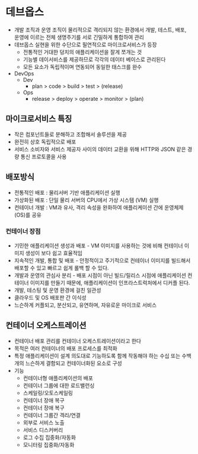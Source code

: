 # 데브옵스

- 개발 조직과 운영 조직이 물리적으로 격리되지 않는 환경에서 개발, 테스트, 배포, 운영에 이르는 전체 생명주기를 서로 긴밀하게 통합하여 관리 
- 데브옵스 실현을 위한 수단으로 필연적으로 마이크로서비스가 등장
  - 전통적인 거대한 덩치의 애플리케이션을 잘게 쪼개는 것 
  - 기능별 데이서비스를 제공하므로 각각의 데이터 베이스로 관리된다 
  - 모든 요소가 독립적이며 연동되어 동일한 태스크를 완수 
- DevOps
  - Dev
    - plan > code > build > test > (release)
  - Ops
    - release > deploy > operate > monitor > (plan)



## 마이크로서비스 특징

- 작은 컴포넌트들로 분해하고 조합해서 솔루션을 제공 
- 완전히 상호 독립적으로 배포
- 서비스 소비자와 서비스 제공자 사이의 데이터 교환을 위해 HTTP와 JSON 같은 경량 통신 프로토콜을 사용 



## 배포방식

- 전통적인 배포 : 물리서버 기반 애플리케이션 실행 
- 가상화된 배포 : 단일 물리 서버의 CPU에서 가상 시스템 (VM) 실행
- 컨테이너 개발 : VM과 유사, 격리 속성을 완화하여 애플리케이션 간에 운영체제(OS)를 공유 

### 컨테이너 장점

- 기민한 애플리케이션 생성과 배포 - VM 이미지를 사용하는 것에 비해 컨테이너 이미지 생성이 보다 쉽고 효율적임
- 지속적인 개발, 통합 및 배포 - 안정적이고 주기적으로 컨테이너 이미지를 빌드해서 배포할 수 있고 빠르고 쉽게 롤백 할 수 있다. 
- 개발과 운영의 관심사 분리 - 배포 시점이 아닌 빌드/릴리스 시점에 애플리케이션 컨테이너 이미지를 만들기 때문에, 애플리케이션이 인프라스트럭처에서 디커플 된다. 
- 개발, 테스팅 및 운영 환경에 걸친 일관성 
- 클라우드 및 OS 배포판 간 이식성 
- 느슨하게 커플되고, 분산되고, 유연하며, 자유로운 마이크로 서비스 



## 컨테이너 오케스트레이션

- 컨테이너 배포 관리를 컨테이너 오케스트레이션이라고 한다 
- 목적은 여러 컨테이너의 배포 프로세스를 최적화 
- 특정 애플리케이션이 설계 의도대로 기능하도록 함께 작동해야 하는 수십 또는 수백 개의 느슨하게 결함되고 컨테이너화된 요소로 구성 
- 기능
  - 컨테이너형 애플리케이션의 배포
  - 컨테이너 그룹에 대한 로드밸런싱
  - 스케일링/오토스케일링
  - 컨테이너 장애 복구
  - 컨테이너 장애 복구
  - 컨테이너 그룹간 격리/연결
  - 외부로 서비스 노출
  - 서비스 디스커버리
  - 로그 수집 집중화/자동화 
  - 모니터링 집중화/자동화 

